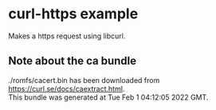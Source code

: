 # curl-https example

Makes a https request using libcurl.  

## Note about the ca bundle
./romfs/cacert.bin has been downloaded from https://curl.se/docs/caextract.html.  
This bundle was generated at Tue Feb 1 04:12:05 2022 GMT.  
